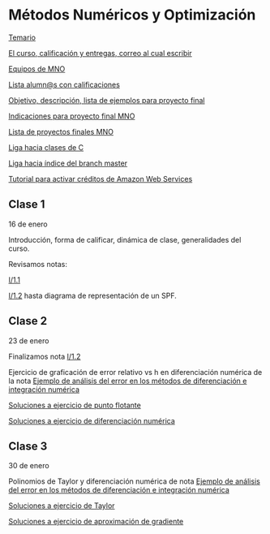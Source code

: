 # Métodos Numéricos y Optimización

[Temario](https://www.dropbox.com/s/krs3d8xec09dkqv/TEMARIO_MNO.pdf?dl=0)

[El curso, calificación y entregas, correo al cual escribir](https://www.dropbox.com/s/pgvmia2ltahlktf/Curso_MNO_2019.pdf?dl=0)

[Equipos de MNO](https://www.dropbox.com/s/cyjyv75ddylimjr/equipos_mno_2019.txt?dl=0)

[Lista alumn@s con calificaciones](https://www.dropbox.com/s/9t03f6drg23oru3/salon_pf_102.xlsx?dl=0)

[Objetivo, descripción, lista de ejemplos para proyecto final](proyecto_final)

[Indicaciones para proyecto final MNO](proyecto_final/indicaciones)

[Lista de proyectos finales MNO](proyecto_final/proyectos)

[Liga hacia clases de C](https://github.com/ITAM-DS/analisis-numerico-computo-cientifico/tree/master/C)

[Liga hacia índice del branch master](https://github.com/ITAM-DS/analisis-numerico-computo-cientifico/tree/master)

[Tutorial para activar créditos de Amazon Web Services](https://github.com/ITAM-DS/analisis-numerico-computo-cientifico/wiki/0.Activar-creditos-de-AWS)

## Clase 1

16 de enero

Introducción, forma de calificar, dinámica de clase, generalidades del curso.

Revisamos notas: 

[I/1.1](https://www.dropbox.com/s/z5ifw3ti66gukdy/1.1.Analisis_numerico_y_computo_cientifico.pdf?dl=0)

[I/1.2](https://www.dropbox.com/s/9fsupm3bhwmv7cb/1.2.Sistema_de_punto_flotante.pdf?dl=0) hasta diagrama de representación de un SPF.

## Clase 2

23 de enero

Finalizamos nota 
[I/1.2](https://www.dropbox.com/s/9fsupm3bhwmv7cb/1.2.Sistema_de_punto_flotante.pdf?dl=0)

Ejercicio de graficación de error relativo vs h en diferenciación numérica de la nota [Ejemplo de análisis del error en los métodos de diferenciación e integración numérica](https://www.dropbox.com/s/jfrxanjls8kndjp/Diferenciacion_e_Integracion.pdf?dl=0)

[Soluciones a ejercicio de punto flotante](https://www.dropbox.com/sh/8uqplypfvbnvd7n/AAAwKmvbc-3xRChqQSVoF996a?dl=0)

[Soluciones a ejercicio de diferenciación numérica](https://www.dropbox.com/sh/epgwzj8knzrumj0/AABcMHRtyOmQ-ZzJ5SHirNm0a?dl=0)


## Clase 3

30 de enero

Polinomios de Taylor y diferenciación numérica de nota [Ejemplo de análisis del error en los métodos de diferenciación e integración numérica](https://www.dropbox.com/s/jfrxanjls8kndjp/Diferenciacion_e_Integracion.pdf?dl=0)

[Soluciones a ejercicio de Taylor](https://www.dropbox.com/sh/ztxfx01a32k7rp6/AAAfSTac48INFhhx6cW8UoNfa?dl=0)

[Soluciones a ejercicio de aproximación de gradiente](https://www.dropbox.com/sh/yub2s0ydmp3slsk/AAAkjVpX9UV_MThHEBrcAHF3a?dl=0)

